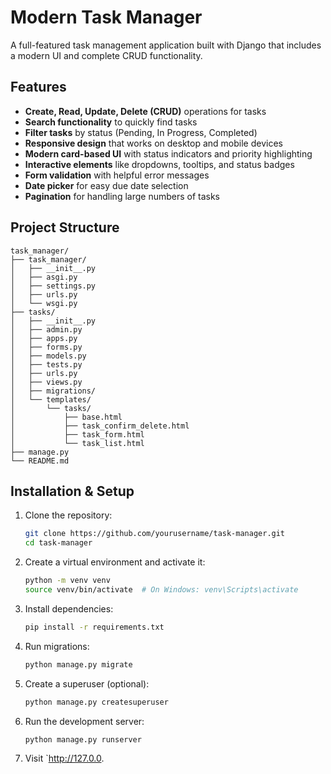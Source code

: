# Modern Task Manager

A full-featured task management application built with Django that includes a modern UI and complete CRUD functionality.

## Features

- **Create, Read, Update, Delete (CRUD)** operations for tasks
- **Search functionality** to quickly find tasks
- **Filter tasks** by status (Pending, In Progress, Completed)
- **Responsive design** that works on desktop and mobile devices
- **Modern card-based UI** with status indicators and priority highlighting
- **Interactive elements** like dropdowns, tooltips, and status badges
- **Form validation** with helpful error messages
- **Date picker** for easy due date selection
- **Pagination** for handling large numbers of tasks

## Project Structure

```
task_manager/
├── task_manager/
│   ├── __init__.py
│   ├── asgi.py
│   ├── settings.py
│   ├── urls.py
│   └── wsgi.py
├── tasks/
│   ├── __init__.py
│   ├── admin.py
│   ├── apps.py
│   ├── forms.py
│   ├── models.py
│   ├── tests.py
│   ├── urls.py
│   ├── views.py
│   ├── migrations/
│   └── templates/
│       └── tasks/
│           ├── base.html
│           ├── task_confirm_delete.html
│           ├── task_form.html
│           └── task_list.html
├── manage.py
└── README.md
```

## Installation & Setup

1. Clone the repository:
   ```bash
   git clone https://github.com/yourusername/task-manager.git
   cd task-manager
   ```

2. Create a virtual environment and activate it:
   ```bash
   python -m venv venv
   source venv/bin/activate  # On Windows: venv\Scripts\activate
   ```

3. Install dependencies:
   ```bash
   pip install -r requirements.txt
   ```

4. Run migrations:
   ```bash
   python manage.py migrate
   ```

5. Create a superuser (optional):
   ```bash
   python manage.py createsuperuser
   ```

6. Run the development server:
   ```bash
   python manage.py runserver
   ```

7. Visit `http://127.0.0.